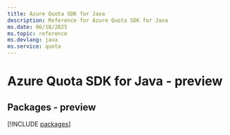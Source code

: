```yaml
---
title: Azure Quota SDK for Java
description: Reference for Azure Quota SDK for Java
ms.date: 06/18/2025
ms.topic: reference
ms.devlang: java
ms.service: quota
---
```

# Azure Quota SDK for Java - preview
## Packages - preview
[!INCLUDE [packages](quota-index.md)]